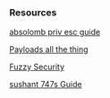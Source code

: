 ### Resources
[absolomb priv esc guide](https://www.absolomb.com/2018-01-26-Windows-Privilege-Escalation-Guide/)

[Payloads all the thing](https://github.com/swisskyrepo/PayloadsAllTheThings/blob/master/Methodology%20and%20Resources/Windows%20-%20Privilege%20Escalation.md)

[Fuzzy Security](https://www.fuzzysecurity.com/tutorials/16.html)

[sushant 747s Guide](https://sushant747.gitbooks.io/total-oscp-guide/content/privilege_escalation_windows.html)